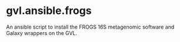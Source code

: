 # gvl.ansible.frogs
An ansible script to install the FROGS 16S metagenomic software and Galaxy wrappers on the GVL.
